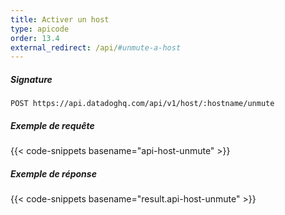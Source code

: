 ```yaml
---
title: Activer un host
type: apicode
order: 13.4
external_redirect: /api/#unmute-a-host
---
```


##### Signature
`POST https://api.datadoghq.com/api/v1/host/:hostname/unmute`
##### Exemple de requête
{{< code-snippets basename="api-host-unmute" >}}
##### Exemple de réponse
{{< code-snippets basename="result.api-host-unmute" >}}
